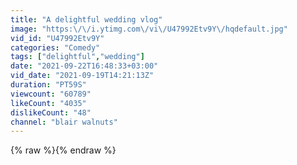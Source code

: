 ```yaml
---
title: "A delightful wedding vlog"
image: "https:\/\/i.ytimg.com\/vi\/U47992Etv9Y\/hqdefault.jpg"
vid_id: "U47992Etv9Y"
categories: "Comedy"
tags: ["delightful","wedding"]
date: "2021-09-22T16:48:33+03:00"
vid_date: "2021-09-19T14:21:13Z"
duration: "PT59S"
viewcount: "60789"
likeCount: "4035"
dislikeCount: "48"
channel: "blair walnuts"
---
```

{% raw %}{% endraw %}
